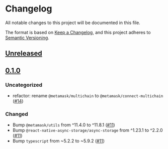 # Changelog

All notable changes to this project will be documented in this file.

The format is based on [Keep a Changelog](https://keepachangelog.com/en/1.0.0/),
and this project adheres to [Semantic Versioning](https://semver.org/spec/v2.0.0.html).

## [Unreleased]

## [0.1.0]

### Uncategorized

- refactor: rename `@metamask/multichain` to `@metamask/connect-multichain` ([#14](https://github.com/MetaMask/metamask-connect-monorepo/pull/14))

### Changed

- Bump `@metamask/utils` from ^11.4.0 to ^11.8.1 ([#11](https://github.com/MetaMask/connect-monorepo/pull/11))
- Bump `@react-native-async-storage/async-storage` from ^1.23.1 to ^2.2.0 ([#11](https://github.com/MetaMask/connect-monorepo/pull/11))
- Bump `typescript` from ~5.2.2 to ~5.9.2 ([#11](https://github.com/MetaMask/connect-monorepo/pull/11))

[Unreleased]: https://github.com/MetaMask/metamask-connect-monorepo/compare/@metamask/connect-multichain@0.1.0...HEAD
[0.1.0]: https://github.com/MetaMask/metamask-connect-monorepo/releases/tag/@metamask/connect-multichain@0.1.0
